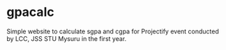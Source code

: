 # gpacalc
Simple website to calculate sgpa and cgpa for Projectify event conducted by LCC, JSS STU Mysuru  in the first year.
